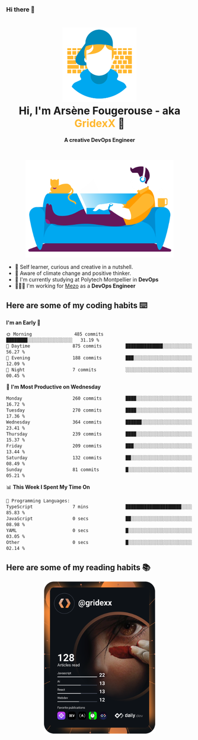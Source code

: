 ### Hi there 👋

<!--
**GridexX/gridexx** is a ✨ _special_ ✨ repository because its `README.md` (this file) appears on your GitHub profile.

Here are some ideas to get you started:

- 🔭 I’m currently working on ...
- 🌱 I’m currently learning ...
- 👯 I’m looking to collaborate on ...
- 🤔 I’m looking for help with ...
- 💬 Ask me about ...
- 📫 How to reach me: ...
- 😄 Pronouns: ...
- ⚡ Fun fact: ...
-->


<!-- Header -->
<h1 align="center">
  <img src="./images/user_profile.png" width="200">
  <br>
  Hi, I'm Arsène Fougerouse - aka <span style="color:#ffb72e">GridexX</span> 👋
</h1>


<p align="center">
  <b>A creative DevOps Engineer </b>
</p>
<br/>
<p align="center">
  <img src="./images/man_couch.png" width="400">
</p>

- 🎨 Self learner, curious and creative in a nutshell. 
- 🌱 Aware of climate change and positive thinker.
- 📕 I'm currently studying at Polytech Montpellier in **DevOps**
- 👨🏻‍💻 I'm working for [Mezo](https://meso-lr.umontpellier.fr/) as a **DevOps Engineer**


## Here are some of my coding habits ⌨️

<!-- Add a section about tech and Ops stack
  Like this one : https://github.com/Xanthus58#-tech-stack
-->
<!--START_SECTION:waka-->
**I'm an Early 🐤** 

```text
🌞 Morning                485 commits         ████████░░░░░░░░░░░░░░░░░   31.19 % 
🌆 Daytime                875 commits         ██████████████░░░░░░░░░░░   56.27 % 
🌃 Evening                188 commits         ███░░░░░░░░░░░░░░░░░░░░░░   12.09 % 
🌙 Night                  7 commits           ░░░░░░░░░░░░░░░░░░░░░░░░░   00.45 % 
```
📅 **I'm Most Productive on Wednesday** 

```text
Monday                   260 commits         ████░░░░░░░░░░░░░░░░░░░░░   16.72 % 
Tuesday                  270 commits         ████░░░░░░░░░░░░░░░░░░░░░   17.36 % 
Wednesday                364 commits         ██████░░░░░░░░░░░░░░░░░░░   23.41 % 
Thursday                 239 commits         ████░░░░░░░░░░░░░░░░░░░░░   15.37 % 
Friday                   209 commits         ███░░░░░░░░░░░░░░░░░░░░░░   13.44 % 
Saturday                 132 commits         ██░░░░░░░░░░░░░░░░░░░░░░░   08.49 % 
Sunday                   81 commits          █░░░░░░░░░░░░░░░░░░░░░░░░   05.21 % 
```


📊 **This Week I Spent My Time On** 

```text
💬 Programming Languages: 
TypeScript               7 mins              █████████████████████░░░░   85.83 % 
JavaScript               0 secs              ██░░░░░░░░░░░░░░░░░░░░░░░   08.98 % 
YAML                     0 secs              █░░░░░░░░░░░░░░░░░░░░░░░░   03.05 % 
Other                    0 secs              █░░░░░░░░░░░░░░░░░░░░░░░░   02.14 % 
```


<!--END_SECTION:waka-->

## Here are some of my reading habits 📚
<div  align="center">
  <img src="./images/devcard.svg" width="300">
</div>
